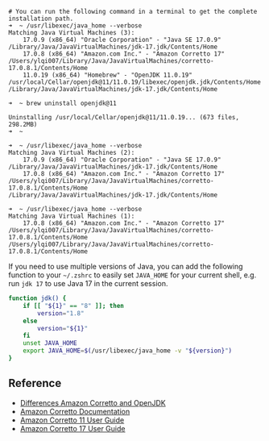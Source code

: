 ```shell
# You can run the following command in a terminal to get the complete installation path. 
➜  ~ /usr/libexec/java_home --verbose
Matching Java Virtual Machines (3):
    17.0.9 (x86_64) "Oracle Corporation" - "Java SE 17.0.9" /Library/Java/JavaVirtualMachines/jdk-17.jdk/Contents/Home
    17.0.8 (x86_64) "Amazon.com Inc." - "Amazon Corretto 17" /Users/ylqi007/Library/Java/JavaVirtualMachines/corretto-17.0.8.1/Contents/Home
    11.0.19 (x86_64) "Homebrew" - "OpenJDK 11.0.19" /usr/local/Cellar/openjdk@11/11.0.19/libexec/openjdk.jdk/Contents/Home
/Library/Java/JavaVirtualMachines/jdk-17.jdk/Contents/Home

➜  ~ brew uninstall openjdk@11

Uninstalling /usr/local/Cellar/openjdk@11/11.0.19... (673 files, 298.2MB)
➜  ~

➜  ~ /usr/libexec/java_home --verbose
Matching Java Virtual Machines (2):
    17.0.9 (x86_64) "Oracle Corporation" - "Java SE 17.0.9" /Library/Java/JavaVirtualMachines/jdk-17.jdk/Contents/Home
    17.0.8 (x86_64) "Amazon.com Inc." - "Amazon Corretto 17" /Users/ylqi007/Library/Java/JavaVirtualMachines/corretto-17.0.8.1/Contents/Home
/Library/Java/JavaVirtualMachines/jdk-17.jdk/Contents/Home

➜  ~ /usr/libexec/java_home --verbose
Matching Java Virtual Machines (1):
    17.0.8 (x86_64) "Amazon.com Inc." - "Amazon Corretto 17" /Users/ylqi007/Library/Java/JavaVirtualMachines/corretto-17.0.8.1/Contents/Home
/Users/ylqi007/Library/Java/JavaVirtualMachines/corretto-17.0.8.1/Contents/Home
```

If you need to use multiple versions of Java, you can add the following function to your `~/.zshrc` to easily set `JAVA_HOME` for your current shell, e.g. run `jdk 17` to use Java 17 in the current session.
```bash
function jdk() {
    if [[ "${1}" == "8" ]]; then
        version="1.8"
    else
        version="${1}"
    fi
    unset JAVA_HOME
    export JAVA_HOME=$(/usr/libexec/java_home -v "${version}")
}
```

## Reference
* [Differences Amazon Corretto and OpenJDK](https://stackoverflow.com/questions/53305934/differences-amazon-corretto-and-openjdk)
* [Amazon Corretto Documentation](https://docs.aws.amazon.com/corretto/)
* [Amazon Corretto 11 User Guide](https://docs.aws.amazon.com/corretto/latest/corretto-11-ug/what-is-corretto-11.html)
* [Amazon Corretto 17 User Guide](https://docs.aws.amazon.com/corretto/latest/corretto-17-ug/what-is-corretto-17.html)